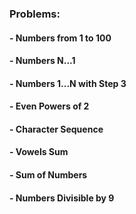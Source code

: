 ### Problems:
#### - Numbers from 1 to 100
#### - Numbers N...1
#### - Numbers 1...N with Step 3
#### - Even Powers of 2
#### - Character Sequence
#### - Vowels Sum
#### - Sum of Numbers
#### - Numbers Divisible by 9